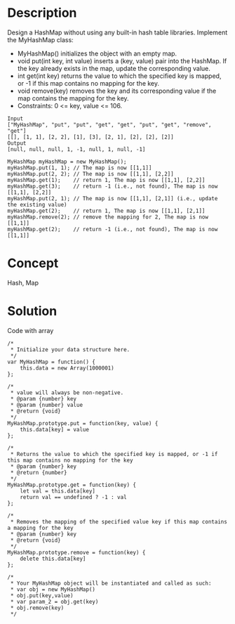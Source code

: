 # Description
Design a HashMap without using any built-in hash table libraries. Implement the MyHashMap class:
- MyHashMap() initializes the object with an empty map.
- void put(int key, int value) inserts a (key, value) pair into the HashMap. If the key already exists in the map, update the corresponding value.
- int get(int key) returns the value to which the specified key is mapped, or -1 if this map contains no mapping for the key.
- void remove(key) removes the key and its corresponding value if the map contains the mapping for the key.
- Constraints: 0 <= key, value <= 106.
```
Input
["MyHashMap", "put", "put", "get", "get", "put", "get", "remove", "get"]
[[], [1, 1], [2, 2], [1], [3], [2, 1], [2], [2], [2]]
Output
[null, null, null, 1, -1, null, 1, null, -1]

MyHashMap myHashMap = new MyHashMap();
myHashMap.put(1, 1); // The map is now [[1,1]]
myHashMap.put(2, 2); // The map is now [[1,1], [2,2]]
myHashMap.get(1);    // return 1, The map is now [[1,1], [2,2]]
myHashMap.get(3);    // return -1 (i.e., not found), The map is now [[1,1], [2,2]]
myHashMap.put(2, 1); // The map is now [[1,1], [2,1]] (i.e., update the existing value)
myHashMap.get(2);    // return 1, The map is now [[1,1], [2,1]]
myHashMap.remove(2); // remove the mapping for 2, The map is now [[1,1]]
myHashMap.get(2);    // return -1 (i.e., not found), The map is now [[1,1]]
```
# Concept
Hash, Map
# Solution
Code with array
```
/*
 * Initialize your data structure here.
 */
var MyHashMap = function() {
    this.data = new Array(1000001)
};

/*
 * value will always be non-negative. 
 * @param {number} key 
 * @param {number} value
 * @return {void}
 */
MyHashMap.prototype.put = function(key, value) {
    this.data[key] = value
};

/*
 * Returns the value to which the specified key is mapped, or -1 if this map contains no mapping for the key 
 * @param {number} key
 * @return {number}
 */
MyHashMap.prototype.get = function(key) {
    let val = this.data[key]
    return val == undefined ? -1 : val
};

/*
 * Removes the mapping of the specified value key if this map contains a mapping for the key 
 * @param {number} key
 * @return {void}
 */
MyHashMap.prototype.remove = function(key) {
    delete this.data[key]
};

/*
 * Your MyHashMap object will be instantiated and called as such:
 * var obj = new MyHashMap()
 * obj.put(key,value)
 * var param_2 = obj.get(key)
 * obj.remove(key)
 */
```
